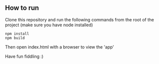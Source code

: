 ## How to run

Clone this repository and run the following commands from the root of the project (make sure you have node installed)

```
npm install
npm build
```

Then open index.html with a browser to view the 'app'

Have fun fiddling :)

